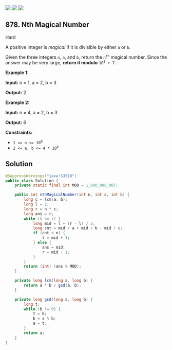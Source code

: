 [![](https://img.shields.io/github/stars/javadev/LeetCode-in-Java?label=Stars&style=flat-square)](https://github.com/javadev/LeetCode-in-Java)
[![](https://img.shields.io/github/forks/javadev/LeetCode-in-Java?label=Fork%20me%20on%20GitHub%20&style=flat-square)](https://github.com/javadev/LeetCode-in-Java/fork)
[![](https://img.shields.io/badge/-LeetCode%20in%20Kotlin-blue?style=flat-square)](https://github.com/javadev/LeetCode-in-Kotlin)

## 878\. Nth Magical Number

Hard

A positive integer is _magical_ if it is divisible by either `a` or `b`.

Given the three integers `n`, `a`, and `b`, return the <code>n<sup>th</sup></code> magical number. Since the answer may be very large, **return it modulo** <code>10<sup>9</sup> + 7</code>.

**Example 1:**

**Input:** n = 1, a = 2, b = 3

**Output:** 2

**Example 2:**

**Input:** n = 4, a = 2, b = 3

**Output:** 6

**Constraints:**

*   <code>1 <= n <= 10<sup>9</sup></code>
*   <code>2 <= a, b <= 4 * 10<sup>4</sup></code>

## Solution

```java
@SuppressWarnings("java:S3518")
public class Solution {
    private static final int MOD = 1_000_000_007;

    public int nthMagicalNumber(int n, int a, int b) {
        long c = lcm(a, b);
        long l = 2;
        long r = n * c;
        long ans = r;
        while (l <= r) {
            long mid = l + (r - l) / 2;
            long cnt = mid / a + mid / b - mid / c;
            if (cnt < n) {
                l = mid + 1;
            } else {
                ans = mid;
                r = mid - 1;
            }
        }
        return (int) (ans % MOD);
    }

    private long lcm(long a, long b) {
        return a * b / gcd(a, b);
    }

    private long gcd(long a, long b) {
        long t;
        while (b != 0) {
            t = b;
            b = a % b;
            a = t;
        }
        return a;
    }
}
```